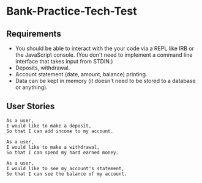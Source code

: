 # Bank-Practice-Tech-Test

Requirements
-----
* You should be able to interact with the your code via a REPL like IRB or the JavaScript console. (You don't need to implement a command line interface that takes input from STDIN.)
* Deposits, withdrawal.
* Account statement (date, amount, balance) printing.
* Data can be kept in memory (it doesn't need to be stored to a database or anything).

User Stories
-----
```
As a user,
I would like to make a deposit,
So that I can add income to my account.

As a user,
I would like to make a withdrawal,
So that I can spend my hard earned money.

As a user,
I would like to see my account's statement,
So that I can see the balance of my account.
```
